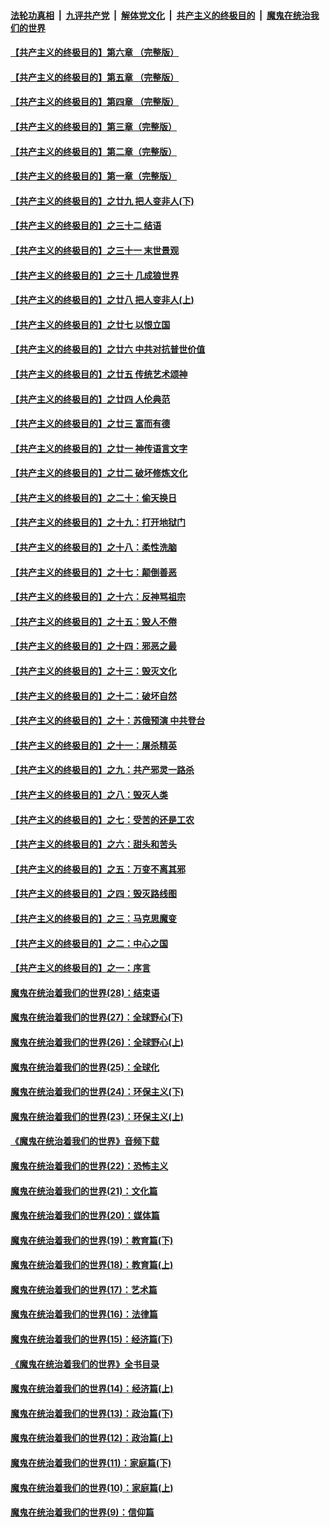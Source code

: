 

####  [法轮功真相](../../../../basic/blob/master/README.md?t=06252131) &nbsp;|&nbsp; [九评共产党](../../../../9ping.md/blob/master/README.md?t=06252131) &nbsp;|&nbsp; [解体党文化](../../../../jtdwh.md/blob/master/README.md?t=06252131)  &nbsp;|&nbsp; [共产主义的终极目的](../../../../gczydzjmd.md/blob/master/README.md?t=06252131) &nbsp;|&nbsp; [魔鬼在统治我们的世界](../../../../mgztzwmdsj.md/blob/master/README.md?t=06252131) 

#### [【共产主义的终极目的】第六章 （完整版）](../pages/nsc422/n11428913.md?t=06252131) 

#### [【共产主义的终极目的】第五章 （完整版）](../pages/nsc422/n11428912.md?t=06252131) 

#### [【共产主义的终极目的】第四章 （完整版）](../pages/nsc422/n11428907.md?t=06252131) 

#### [【共产主义的终极目的】第三章（完整版）](../pages/nsc422/n11428848.md?t=06252131) 

#### [【共产主义的终极目的】第二章（完整版）](../pages/nsc422/n11428831.md?t=06252131) 

#### [【共产主义的终极目的】第一章（完整版）](../pages/nsc422/n11417651.md?t=06252131) 

#### [【共产主义的终极目的】之廿九 把人变非人(下)](../pages/nsc422/n11344140.md?t=06252131) 

#### [【共产主义的终极目的】之三十二 结语](../pages/nsc422/n11360535.md?t=06252131) 

#### [【共产主义的终极目的】之三十一 末世景观](../pages/nsc422/n11351129.md?t=06252131) 

#### [【共产主义的终极目的】之三十 几成狼世界](../pages/nsc422/n11348280.md?t=06252131) 

#### [【共产主义的终极目的】之廿八 把人变非人(上)](../pages/nsc422/n11340492.md?t=06252131) 

#### [【共产主义的终极目的】之廿七 以恨立国](../pages/nsc422/n11336944.md?t=06252131) 

#### [【共产主义的终极目的】之廿六 中共对抗普世价值](../pages/nsc422/n11324785.md?t=06252131) 

#### [【共产主义的终极目的】之廿五 传统艺术颂神](../pages/nsc422/n11296396.md?t=06252131) 

#### [【共产主义的终极目的】之廿四 人伦典范](../pages/nsc422/n11296397.md?t=06252131) 

#### [【共产主义的终极目的】之廿三 富而有德](../pages/nsc422/n11283598.md?t=06252131) 

#### [【共产主义的终极目的】之廿一 神传语言文字](../pages/nsc422/n11263265.md?t=06252131) 

#### [【共产主义的终极目的】之廿二 破坏修炼文化](../pages/nsc422/n11245728.md?t=06252131) 

#### [【共产主义的终极目的】之二十：偷天换日](../pages/nsc422/n11238846.md?t=06252131) 

#### [【共产主义的终极目的】之十九：打开地狱门](../pages/nsc422/n11206376.md?t=06252131) 

#### [【共产主义的终极目的】之十八：柔性洗脑](../pages/nsc422/n11199994.md?t=06252131) 

#### [【共产主义的终极目的】之十七：颠倒善恶](../pages/nsc422/n11179782.md?t=06252131) 

#### [【共产主义的终极目的】之十六：反神骂祖宗](../pages/nsc422/n11166798.md?t=06252131) 

#### [【共产主义的终极目的】之十五：毁人不倦](../pages/nsc422/n11166792.md?t=06252131) 

#### [【共产主义的终极目的】之十四：邪恶之最](../pages/nsc422/n11150249.md?t=06252131) 

#### [【共产主义的终极目的】之十三：毁灭文化](../pages/nsc422/n11135227.md?t=06252131) 

#### [【共产主义的终极目的】之十二：破坏自然](../pages/nsc422/n11135214.md?t=06252131) 

#### [【共产主义的终极目的】之十：苏俄预演 中共登台](../pages/nsc422/n11118424.md?t=06252131) 

#### [【共产主义的终极目的】之十一：屠杀精英](../pages/nsc422/n11118442.md?t=06252131) 

#### [【共产主义的终极目的】之九：共产邪灵一路杀](../pages/nsc422/n11114139.md?t=06252131) 

#### [【共产主义的终极目的】之八：毁灭人类](../pages/nsc422/n11108503.md?t=06252131) 

#### [【共产主义的终极目的】之七：受苦的还是工农](../pages/nsc422/n11101809.md?t=06252131) 

#### [【共产主义的终极目的】之六：甜头和苦头](../pages/nsc422/n11096971.md?t=06252131) 

#### [【共产主义的终极目的】之五：万变不离其邪](../pages/nsc422/n11091285.md?t=06252131) 

#### [【共产主义的终极目的】之四：毁灭路线图](../pages/nsc422/n11086284.md?t=06252131) 

#### [【共产主义的终极目的】之三：马克思魔变](../pages/nsc422/n11061941.md?t=06252131) 

#### [【共产主义的终极目的】之二：中心之国](../pages/nsc422/n11047728.md?t=06252131) 

#### [【共产主义的终极目的】之一：序言](../pages/nsc422/n11086077.md?t=06252131) 

#### [魔鬼在统治着我们的世界(28)：结束语](../pages/nsc422/n10936246.md?t=06252131) 

#### [魔鬼在统治着我们的世界(27)：全球野心(下)](../pages/nsc422/n10928319.md?t=06252131) 

#### [魔鬼在统治着我们的世界(26)：全球野心(上)](../pages/nsc422/n10900318.md?t=06252131) 

#### [魔鬼在统治着我们的世界(25)：全球化](../pages/nsc422/n10788205.md?t=06252131) 

#### [魔鬼在统治着我们的世界(24)：环保主义(下)](../pages/nsc422/n10695307.md?t=06252131) 

#### [魔鬼在统治着我们的世界(23)：环保主义(上)](../pages/nsc422/n10688613.md?t=06252131) 

#### [《魔鬼在统治着我们的世界》音频下载](../pages/nsc422/n10635553.md?t=06252131) 

#### [魔鬼在统治着我们的世界(22)：恐怖主义](../pages/nsc422/n10614727.md?t=06252131) 

#### [魔鬼在统治着我们的世界(21)：文化篇](../pages/nsc422/n10597706.md?t=06252131) 

#### [魔鬼在统治着我们的世界(20)：媒体篇](../pages/nsc422/n10586579.md?t=06252131) 

#### [魔鬼在统治着我们的世界(19)：教育篇(下)](../pages/nsc422/n10564808.md?t=06252131) 

#### [魔鬼在统治着我们的世界(18)：教育篇(上)](../pages/nsc422/n10526970.md?t=06252131) 

#### [魔鬼在统治着我们的世界(17)：艺术篇](../pages/nsc422/n10499093.md?t=06252131) 

#### [魔鬼在统治着我们的世界(16)：法律篇](../pages/nsc422/n10485969.md?t=06252131) 

#### [魔鬼在统治着我们的世界(15)：经济篇(下)](../pages/nsc422/n10469975.md?t=06252131) 

#### [《魔鬼在统治着我们的世界》全书目录](../pages/nsc422/n10464261.md?t=06252131) 

#### [魔鬼在统治着我们的世界(14)：经济篇(上)](../pages/nsc422/n10457370.md?t=06252131) 

#### [魔鬼在统治着我们的世界(13)：政治篇(下)](../pages/nsc422/n10448270.md?t=06252131) 

#### [魔鬼在统治着我们的世界(12)：政治篇(上)](../pages/nsc422/n10444576.md?t=06252131) 

#### [魔鬼在统治着我们的世界(11)：家庭篇(下)](../pages/nsc422/n10440961.md?t=06252131) 

#### [魔鬼在统治着我们的世界(10)：家庭篇(上)](../pages/nsc422/n10435448.md?t=06252131) 

#### [魔鬼在统治着我们的世界(9)：信仰篇](../pages/nsc422/n10432159.md?t=06252131) 

